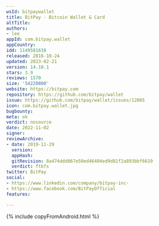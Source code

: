 ```yaml
---
wsId: bitpaywallet
title: BitPay - Bitcoin Wallet & Card
altTitle: 
authors:
- leo
appId: com.bitpay.wallet
appCountry: 
idd: 1149581638
released: 2016-10-24
updated: 2023-02-21
version: 14.10.1
stars: 3.9
reviews: 1570
size: '54220800'
website: https://bitpay.com
repository: https://github.com/bitpay/wallet
issue: https://github.com/bitpay/wallet/issues/12065
icon: com.bitpay.wallet.jpg
bugbounty: 
meta: ok
verdict: nosource
date: 2022-11-02
signer: 
reviewArchive:
- date: 2019-11-29
  version: 
  appHash: 
  gitRevision: 8a474ddd867e50ed46404ed9d81f2a893bbf6619
  verdict: ftbfs
twitter: BitPay
social:
- https://www.linkedin.com/company/bitpay-inc-
- https://www.facebook.com/BitPayOfficial
features: 

---
```


{% include copyFromAndroid.html %}
